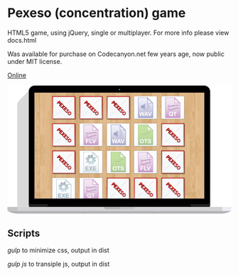 # Pexeso (concentration) game

HTML5 game, using jQuery, single or multiplayer. For more info please view docs.html

Was available for purchase on Codecanyon.net few years age, now public under MIT license.

[Online](http://pexeso.alestrunda.cz)

![screen](https://github.com/alestrunda/pexeso/raw/master/screens/pc.jpg)

## Scripts

*gulp* to minimize css, output in dist

*gulp js* to transiple js, output in dist
